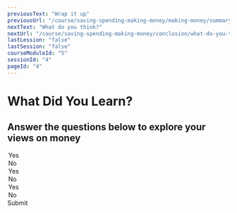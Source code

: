 ```yaml
---
previousText: "Wrap it up"
previousUrl: "/course/saving-spending-making-money/making-money/summary"
nextText: "What do you think?"
nextUrl: "/course/saving-spending-making-money/conclusion/what-do-you-think"
lastLession: "false"
lastSession: "false"
courseModuleId: "5"
sessionId: "4"
pageId: "4"
---
```



# What Did You Learn?

## Answer the questions below to explore your views on money

<sparkle-quiz question-text="What are your thoughts about the importance saving money for the future?" type="TEXT" question-id="201"></sparkle-quiz>

<sparkle-quiz question-text="Is energy important in acquiring more money?" type="MULTIPLE-CHOICE" question-id="202">
<div slot="options">
<option>Yes</option>
<option>No</option>   
</div>
</sparkle-quiz>
<sparkle-quiz question-text="Is saving important in having large sums of money one day?" type="MULTIPLE-CHOICE" question-id="203">
<div slot="options">
<option>Yes</option>
<option>No</option>   
</div>
</sparkle-quiz>
<sparkle-quiz question-text="Is it important to keep company with people who have a good attitude toward saving?" type="MULTIPLE-CHOICE" question-id="204">
<div slot="options">
<option>Yes</option>
<option>No</option>   
</div>
</sparkle-quiz>
<sparkle-button primary round>Submit</sparkle-button>
